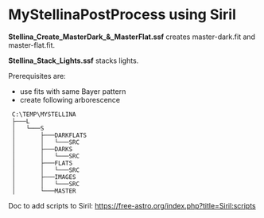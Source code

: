 # MyStellinaPostProcess using Siril

**Stellina_Create_MasterDark_&_MasterFlat.ssf** creates master-dark.fit and master-flat.fit.

**Stellina_Stack_Lights.ssf** stacks lights.



Prerequisites are:
* use fits with same Bayer pattern
* create following arborescence
```
 C:\TEMP\MYSTELLINA
 ├───L
 │   └───S
 │       ├───DARKFLATS
 │       │   └───SRC
 │       ├───DARKS
 │       │   └───SRC
 │       ├───FLATS
 │       │   └───SRC
 │       ├───IMAGES
 │       │   └───SRC
 │       └───MASTER
```

Doc to add scripts to Siril: https://free-astro.org/index.php?title=Siril:scripts
